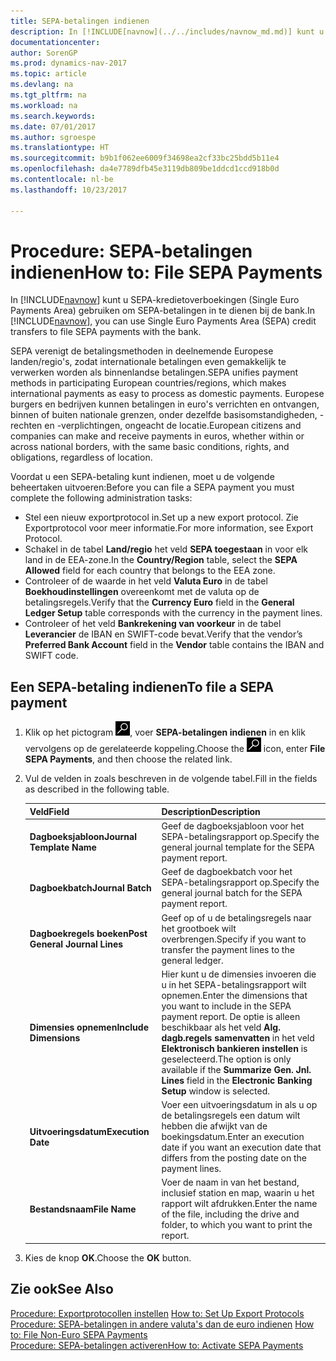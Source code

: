 ```yaml
---
title: SEPA-betalingen indienen
description: In [!INCLUDE[navnow](../../includes/navnow_md.md)] kunt u SEPA-kredietoverboekingen (Single Euro Payments Area) gebruiken om SEPA-betalingen in te dienen bij de bank.
documentationcenter: 
author: SorenGP
ms.prod: dynamics-nav-2017
ms.topic: article
ms.devlang: na
ms.tgt_pltfrm: na
ms.workload: na
ms.search.keywords: 
ms.date: 07/01/2017
ms.author: sgroespe
ms.translationtype: HT
ms.sourcegitcommit: b9b1f062ee6009f34698ea2cf33bc25bdd5b11e4
ms.openlocfilehash: da4e7789dfb45e3119db809be1ddcd1ccd918b0d
ms.contentlocale: nl-be
ms.lasthandoff: 10/23/2017

---
```

# <a name="how-to-file-sepa-payments"></a><span data-ttu-id="071b4-103">Procedure: SEPA-betalingen indienen</span><span class="sxs-lookup"><span data-stu-id="071b4-103">How to: File SEPA Payments</span></span>
<span data-ttu-id="071b4-104">In [!INCLUDE[navnow](../../includes/navnow_md.md)] kunt u SEPA-kredietoverboekingen (Single Euro Payments Area) gebruiken om SEPA-betalingen in te dienen bij de bank.</span><span class="sxs-lookup"><span data-stu-id="071b4-104">In [!INCLUDE[navnow](../../includes/navnow_md.md)], you can use Single Euro Payments Area (SEPA) credit transfers to file SEPA payments with the bank.</span></span>  

<span data-ttu-id="071b4-105">SEPA verenigt de betalingsmethoden in deelnemende Europese landen/regio's, zodat internationale betalingen even gemakkelijk te verwerken worden als binnenlandse betalingen.</span><span class="sxs-lookup"><span data-stu-id="071b4-105">SEPA unifies payment methods in participating European countries/regions, which makes international payments as easy to process as domestic payments.</span></span> <span data-ttu-id="071b4-106">Europese burgers en bedrijven kunnen betalingen in euro's verrichten en ontvangen, binnen of buiten nationale grenzen, onder dezelfde basisomstandigheden, -rechten en -verplichtingen, ongeacht de locatie.</span><span class="sxs-lookup"><span data-stu-id="071b4-106">European citizens and companies can make and receive payments in euros, whether within or across national borders, with the same basic conditions, rights, and obligations, regardless of location.</span></span>  

<span data-ttu-id="071b4-107">Voordat u een SEPA-betaling kunt indienen, moet u de volgende beheertaken uitvoeren:</span><span class="sxs-lookup"><span data-stu-id="071b4-107">Before you can file a SEPA payment you must complete the following administration tasks:</span></span>  

- <span data-ttu-id="071b4-108">Stel een nieuw exportprotocol in.</span><span class="sxs-lookup"><span data-stu-id="071b4-108">Set up a new export protocol.</span></span> <span data-ttu-id="071b4-109">Zie Exportprotocol voor meer informatie.</span><span class="sxs-lookup"><span data-stu-id="071b4-109">For more information, see Export Protocol.</span></span>  
- <span data-ttu-id="071b4-110">Schakel in de tabel **Land/regio** het veld **SEPA toegestaan** in voor elk land in de EEA-zone.</span><span class="sxs-lookup"><span data-stu-id="071b4-110">In the **Country/Region** table, select the **SEPA Allowed** field for each country that belongs to the EEA zone.</span></span>  
- <span data-ttu-id="071b4-111">Controleer of de waarde in het veld **Valuta Euro** in de tabel **Boekhoudinstellingen** overeenkomt met de valuta op de betalingsregels.</span><span class="sxs-lookup"><span data-stu-id="071b4-111">Verify that the **Currency Euro** field in the **General Ledger Setup** table corresponds with the currency in the payment lines.</span></span>  
- <span data-ttu-id="071b4-112">Controleer of het veld **Bankrekening van voorkeur** in de tabel **Leverancier** de IBAN en SWIFT-code bevat.</span><span class="sxs-lookup"><span data-stu-id="071b4-112">Verify that the vendor’s **Preferred Bank Account** field in the **Vendor** table contains the IBAN and SWIFT code.</span></span>  

## <a name="to-file-a-sepa-payment"></a><span data-ttu-id="071b4-113">Een SEPA-betaling indienen</span><span class="sxs-lookup"><span data-stu-id="071b4-113">To file a SEPA payment</span></span>  

1.  <span data-ttu-id="071b4-114">Klik op het pictogram ![Zoeken naar pagina of rapport](../../media/ui-search/search_small.png "pictogram Zoeken naar pagina of rapport"), voer **SEPA-betalingen indienen** in en klik vervolgens op de gerelateerde koppeling.</span><span class="sxs-lookup"><span data-stu-id="071b4-114">Choose the ![Search for Page or Report](../../media/ui-search/search_small.png "Search for Page or Report icon") icon, enter **File SEPA Payments**, and then choose the related link.</span></span>  
2.  <span data-ttu-id="071b4-115">Vul de velden in zoals beschreven in de volgende tabel.</span><span class="sxs-lookup"><span data-stu-id="071b4-115">Fill in the fields as described in the following table.</span></span>  

    |<span data-ttu-id="071b4-116">Veld</span><span class="sxs-lookup"><span data-stu-id="071b4-116">Field</span></span>|<span data-ttu-id="071b4-117">Description</span><span class="sxs-lookup"><span data-stu-id="071b4-117">Description</span></span>|  
    |---------------------------------|---------------------------------------|  
    |<span data-ttu-id="071b4-118">**Dagboeksjabloon**</span><span class="sxs-lookup"><span data-stu-id="071b4-118">**Journal Template Name**</span></span>|<span data-ttu-id="071b4-119">Geef de dagboeksjabloon voor het SEPA-betalingsrapport op.</span><span class="sxs-lookup"><span data-stu-id="071b4-119">Specify the general journal template for the SEPA payment report.</span></span>|  
    |<span data-ttu-id="071b4-120">**Dagboekbatch**</span><span class="sxs-lookup"><span data-stu-id="071b4-120">**Journal Batch**</span></span>|<span data-ttu-id="071b4-121">Geef de dagboekbatch voor het SEPA-betalingsrapport op.</span><span class="sxs-lookup"><span data-stu-id="071b4-121">Specify the general journal batch for the SEPA payment report.</span></span>|  
    |<span data-ttu-id="071b4-122">**Dagboekregels boeken**</span><span class="sxs-lookup"><span data-stu-id="071b4-122">**Post General Journal Lines**</span></span>|<span data-ttu-id="071b4-123">Geef op of u de betalingsregels naar het grootboek wilt overbrengen.</span><span class="sxs-lookup"><span data-stu-id="071b4-123">Specify if you want to transfer the payment lines to the general ledger.</span></span>|  
    |<span data-ttu-id="071b4-124">**Dimensies opnemen**</span><span class="sxs-lookup"><span data-stu-id="071b4-124">**Include Dimensions**</span></span>|<span data-ttu-id="071b4-125">Hier kunt u de dimensies invoeren die u in het SEPA-betalingsrapport wilt opnemen.</span><span class="sxs-lookup"><span data-stu-id="071b4-125">Enter the dimensions that you want to include in the SEPA payment report.</span></span> <span data-ttu-id="071b4-126">De optie is alleen beschikbaar als het veld **Alg. dagb.regels samenvatten** in het veld **Elektronisch bankieren instellen** is geselecteerd.</span><span class="sxs-lookup"><span data-stu-id="071b4-126">The option is only available if the **Summarize Gen. Jnl. Lines** field in the **Electronic Banking Setup** window is selected.</span></span>|  
    |<span data-ttu-id="071b4-127">**Uitvoeringsdatum**</span><span class="sxs-lookup"><span data-stu-id="071b4-127">**Execution Date**</span></span>|<span data-ttu-id="071b4-128">Voer een uitvoeringsdatum in als u op de betalingsregels een datum wilt hebben die afwijkt van de boekingsdatum.</span><span class="sxs-lookup"><span data-stu-id="071b4-128">Enter an execution date if you want an execution date that differs from the posting date on the payment lines.</span></span>|  
    |<span data-ttu-id="071b4-129">**Bestandsnaam**</span><span class="sxs-lookup"><span data-stu-id="071b4-129">**File Name**</span></span>|<span data-ttu-id="071b4-130">Voer de naam in van het bestand, inclusief station en map, waarin u het rapport wilt afdrukken.</span><span class="sxs-lookup"><span data-stu-id="071b4-130">Enter the name of the file, including the drive and folder, to which you want to print the report.</span></span>|  

3.  <span data-ttu-id="071b4-131">Kies de knop **OK**.</span><span class="sxs-lookup"><span data-stu-id="071b4-131">Choose the **OK** button.</span></span>  

## <a name="see-also"></a><span data-ttu-id="071b4-132">Zie ook</span><span class="sxs-lookup"><span data-stu-id="071b4-132">See Also</span></span>  
 <span data-ttu-id="071b4-133">[Procedure: Exportprotocollen instellen](how-to-set-up-export-protocols.md) </span><span class="sxs-lookup"><span data-stu-id="071b4-133">[How to: Set Up Export Protocols](how-to-set-up-export-protocols.md) </span></span>  
 <span data-ttu-id="071b4-134">[Procedure: SEPA-betalingen in andere valuta's dan de euro indienen](how-to-file-non-euro-sepa-payments.md) </span><span class="sxs-lookup"><span data-stu-id="071b4-134">[How to: File Non-Euro SEPA Payments](how-to-file-non-euro-sepa-payments.md) </span></span>  
 [<span data-ttu-id="071b4-135">Procedure: SEPA-betalingen activeren</span><span class="sxs-lookup"><span data-stu-id="071b4-135">How to: Activate SEPA Payments</span></span>](how-to-activate-sepa-payments.md)

